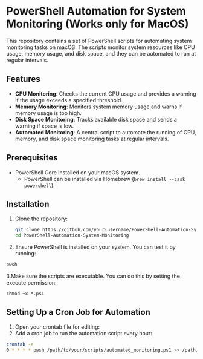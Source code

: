 # PowerShell Automation for System Monitoring (Works only for MacOS)
 
This repository contains a set of PowerShell scripts for automating system monitoring tasks on macOS. The scripts monitor system resources like CPU usage, memory usage, and disk space, and they can be automated to run at regular intervals.

## Features

- **CPU Monitoring**: Checks the current CPU usage and provides a warning if the usage exceeds a specified threshold.
- **Memory Monitoring**: Monitors system memory usage and warns if memory usage is too high.
- **Disk Space Monitoring**: Tracks available disk space and sends a warning if space is low.
- **Automated Monitoring**: A central script to automate the running of CPU, memory, and disk space monitoring tasks at regular intervals.

## Prerequisites

- PowerShell Core installed on your macOS system.
  - PowerShell can be installed via Homebrew (`brew install --cask powershell`).

## Installation

1. Clone the repository:
   ```bash
   git clone https://github.com/your-username/PowerShell-Automation-System-Monitoring.git
   cd PowerShell-Automation-System-Monitoring
   ```
2. Ensure PowerShell is installed on your system. You can test it by running:
  ```bash
  pwsh
  ```
3.Make sure the scripts are executable. You can do this by setting the execute permission:
```
chmod +x *.ps1
```
## Setting Up a Cron Job for Automation
1. Open your crontab file for editing:
2. Add a cron job to run the automation script every hour:
```bash
crontab -e
0 * * * * pwsh /path/to/your/scripts/automated_monitoring.ps1 >> /path/to/log/monitoring.log 2>&1
```





